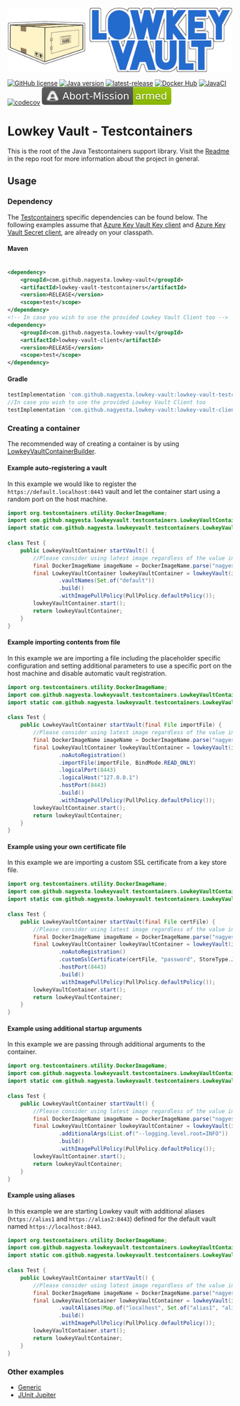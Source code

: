 ![LowkeyVault](../.github/assets/LowkeyVault-logo-full.png)

[![GitHub license](https://img.shields.io/github/license/nagyesta/lowkey-vault?color=informational)](https://raw.githubusercontent.com/nagyesta/lowkey-vault/main/LICENSE)
[![Java version](https://img.shields.io/badge/Java%20version-11-yellow?logo=java)](https://img.shields.io/badge/Java%20version-11-yellow?logo=java)
[![latest-release](https://img.shields.io/github/v/tag/nagyesta/lowkey-vault?color=blue&logo=git&label=releases&sort=semver)](https://github.com/nagyesta/lowkey-vault/releases)
[![Docker Hub](https://img.shields.io/docker/v/nagyesta/lowkey-vault?label=docker%20hub&logo=docker&sort=semver)](https://hub.docker.com/r/nagyesta/lowkey-vault)
[![JavaCI](https://img.shields.io/github/actions/workflow/status/nagyesta/lowkey-vault/gradle.yml?logo=github&branch=main)](https://github.com/nagyesta/lowkey-vault/actions/workflows/gradle.yml)
[![codecov](https://img.shields.io/codecov/c/github/nagyesta/lowkey-vault?label=Coverage&flag=testcontainers&token=3ZZ9Q4S5WW)](https://app.codecov.io/gh/nagyesta/lowkey-vault?flags%5B0%5D=testcontainers)
[![badge-abort-mission-armed-green](https://raw.githubusercontent.com/nagyesta/abort-mission/wiki_assets/.github/assets/badge-abort-mission-armed-green.svg)](https://github.com/nagyesta/abort-mission)

# Lowkey Vault - Testcontainers

This is the root of the Java Testcontainers support library. Visit the [Readme](../README.md) in the repo root for more information about the
project in general.

## Usage

### Dependency

The [Testcontainers](https://testcontainers.org/) specific dependencies can be found below. The following examples assume that
[Azure Key Vault Key client](https://docs.microsoft.com/en-us/azure/key-vault/keys/quick-create-java)
and [Azure Key Vault Secret client](https://docs.microsoft.com/en-us/azure/key-vault/secrets/quick-create-java), are already on your
classpath.

#### Maven

```xml

<dependency>
    <groupId>com.github.nagyesta.lowkey-vault</groupId>
    <artifactId>lowkey-vault-testcontainers</artifactId>
    <version>RELEASE</version>
    <scope>test</scope>
</dependency>
<!-- In case you wish to use the provided Lowkey Vault Client too -->
<dependency>
    <groupId>com.github.nagyesta.lowkey-vault</groupId>
    <artifactId>lowkey-vault-client</artifactId>
    <version>RELEASE</version>
    <scope>test</scope>
</dependency>
```

#### Gradle

```groovy
testImplementation 'com.github.nagyesta.lowkey-vault:lowkey-vault-testcontainers:+'
//In case you wish to use the provided Lowkey Vault Client too
testImplementation 'com.github.nagyesta.lowkey-vault:lowkey-vault-client:+'
```

### Creating a container

The recommended way of creating a container is by using [LowkeyVaultContainerBuilder](src/main/java/com/github/nagyesta/lowkeyvault/testcontainers/LowkeyVaultContainerBuilder.java).

#### Example auto-registering a vault

In this example we would like to register the ```https://default.localhost:8443``` vault and let the container start using a random
port on the host machine.

```java
import org.testcontainers.utility.DockerImageName;
import com.github.nagyesta.lowkeyvault.testcontainers.LowkeyVaultContainer;
import static com.github.nagyesta.lowkeyvault.testcontainers.LowkeyVaultContainerBuilder.lowkeyVault;

class Test {
    public LowkeyVaultContainer startVault() {
        //Please consider using latest image regardless of the value in the example
        final DockerImageName imageName = DockerImageName.parse("nagyesta/lowkey-vault:1.13.0");
        final LowkeyVaultContainer lowkeyVaultContainer = lowkeyVault(imageName)
                .vaultNames(Set.of("default"))
                .build()
                .withImagePullPolicy(PullPolicy.defaultPolicy());
        lowkeyVaultContainer.start();
        return lowkeyVaultContainer;
    }
}

```

#### Example importing contents from file

In this example we are importing a file including the placeholder specific configuration and setting additional parameters 
to use a specific port on the host machine and disable automatic vault registration.

```java
import org.testcontainers.utility.DockerImageName;
import com.github.nagyesta.lowkeyvault.testcontainers.LowkeyVaultContainer;
import static com.github.nagyesta.lowkeyvault.testcontainers.LowkeyVaultContainerBuilder.lowkeyVault;

class Test {
    public LowkeyVaultContainer startVault(final File importFile) {
        //Please consider using latest image regardless of the value in the example
        final DockerImageName imageName = DockerImageName.parse("nagyesta/lowkey-vault:<version>");
        final LowkeyVaultContainer lowkeyVaultContainer = lowkeyVault(imageName)
                .noAutoRegistration()  
                .importFile(importFile, BindMode.READ_ONLY)
                .logicalPort(8443)
                .logicalHost("127.0.0.1")
                .hostPort(8443)
                .build()
                .withImagePullPolicy(PullPolicy.defaultPolicy());
        lowkeyVaultContainer.start();
        return lowkeyVaultContainer;
    }
}

```

#### Example using your own certificate file

In this example we are importing a custom SSL certificate from a key store file.

```java
import org.testcontainers.utility.DockerImageName;
import com.github.nagyesta.lowkeyvault.testcontainers.LowkeyVaultContainer;
import static com.github.nagyesta.lowkeyvault.testcontainers.LowkeyVaultContainerBuilder.lowkeyVault;

class Test {
    public LowkeyVaultContainer startVault(final File certFile) {
        //Please consider using latest image regardless of the value in the example
        final DockerImageName imageName = DockerImageName.parse("nagyesta/lowkey-vault:<version>");
        final LowkeyVaultContainer lowkeyVaultContainer = lowkeyVault(imageName)
                .noAutoRegistration()
                .customSslCertificate(certFile, "password", StoreType.JKS)
                .hostPort(8443)
                .build()
                .withImagePullPolicy(PullPolicy.defaultPolicy());
        lowkeyVaultContainer.start();
        return lowkeyVaultContainer;
    }
}

```

#### Example using additional startup arguments

In this example we are passing through additional arguments to the container.

```java
import org.testcontainers.utility.DockerImageName;
import com.github.nagyesta.lowkeyvault.testcontainers.LowkeyVaultContainer;
import static com.github.nagyesta.lowkeyvault.testcontainers.LowkeyVaultContainerBuilder.lowkeyVault;

class Test {
    public LowkeyVaultContainer startVault() {
        //Please consider using latest image regardless of the value in the example
        final DockerImageName imageName = DockerImageName.parse("nagyesta/lowkey-vault:<version>");
        final LowkeyVaultContainer lowkeyVaultContainer = lowkeyVault(imageName)
                .additionalArgs(List.of("--logging.level.root=INFO"))
                .build()
                .withImagePullPolicy(PullPolicy.defaultPolicy());
        lowkeyVaultContainer.start();
        return lowkeyVaultContainer;
    }
}

```

#### Example using aliases

In this example we are starting Lowkey vault with additional aliases (```https://alias1``` and ```https://alias2:8443```)
defined for the default vault named `https://localhost:8443`.

```java
import org.testcontainers.utility.DockerImageName;
import com.github.nagyesta.lowkeyvault.testcontainers.LowkeyVaultContainer;
import static com.github.nagyesta.lowkeyvault.testcontainers.LowkeyVaultContainerBuilder.lowkeyVault;

class Test {
    public LowkeyVaultContainer startVault() {
        //Please consider using latest image regardless of the value in the example
        final DockerImageName imageName = DockerImageName.parse("nagyesta/lowkey-vault:<version>");
        final LowkeyVaultContainer lowkeyVaultContainer = lowkeyVault(imageName)
                .vaultAliases(Map.of("localhost", Set.of("alias1", "alias2:8443")))
                .build()
                .withImagePullPolicy(PullPolicy.defaultPolicy());
        lowkeyVaultContainer.start();
        return lowkeyVaultContainer;
    }
}

```

### Other examples

* [Generic](src/test/java/com/github/nagyesta/lowkeyvault/testcontainers/LowkeyVaultContainerVanillaTest.java)
* [JUnit Jupiter](src/test/java/com/github/nagyesta/lowkeyvault/testcontainers/LowkeyVaultContainerJupiterTest.java)

